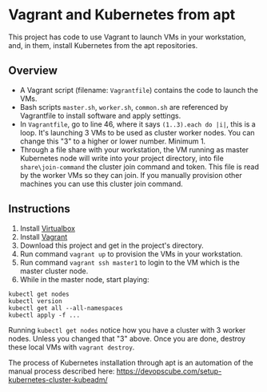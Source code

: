 # Vagrant and Kubernetes from apt
This project has code to use Vagrant to launch VMs in your workstation, and, in them, install Kubernetes from the apt repositories. 
## Overview 
- A Vagrant script (filename: `Vagrantfile`) contains the code to launch the VMs. 
- Bash scripts `master.sh`, `worker.sh`, `common.sh` are referenced by Vagrantfile to install software and apply settings.
- In `Vagrantfile`, go to line 46, where it says `(1..3).each do |i|`, this is a loop. It's launching 3 VMs to be used as cluster worker nodes. You can change this "3" to a higher or lower number. Minimum 1. 
- Through a file share with your workstation, the VM running as master Kubernetes node will write into your project directory, into file `share\join-command` the cluster join command and token. This file is read by the worker VMs so they can join. If you manually provision other machines you can use this cluster join command.
## Instructions
1. Install [Virtualbox](https://www.virtualbox.org/wiki/Downloads)
2. Install [Vagrant](https://developer.hashicorp.com/vagrant/downloads)
3. Download this project and get in the project's directory.
4. Run command `vagrant up` to provision the VMs in your workstation. 
5. Run command `vagrant ssh master1` to login to the VM which is the master cluster node. 
6. While in the master node, start playing:
```
kubectl get nodes
kubectl version
kubectl get all --all-namespaces
kubectl apply -f ...
``` 
Running `kubectl get nodes` notice how you have a cluster with 3 worker nodes. Unless you changed that "3" above. 
Once you are done, destroy these local VMs with `vagrant destroy`.

The process of Kubernetes installation through apt is an automation of the manual process described here:
https://devopscube.com/setup-kubernetes-cluster-kubeadm/
